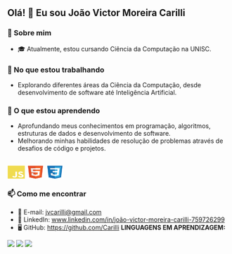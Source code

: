 ## Olá! 👋 Eu sou João Victor Moreira Carilli  

### 🚀 Sobre mim  
- 🎓 Atualmente, estou cursando Ciência da Computação na UNISC.  

### 🔭 No que estou trabalhando  
- Explorando diferentes áreas da Ciência da Computação, desde desenvolvimento de software até Inteligência Artificial.  

### 🌱 O que estou aprendendo  
- Aprofundando meus conhecimentos em programação, algoritmos, estruturas de dados e desenvolvimento de software.  
- Melhorando minhas habilidades de resolução de problemas através de desafios de código e projetos.  
<div style="display: inline_block"><br>
  <img align="center" alt="Rafa-Js" height="30" width="40" src="https://raw.githubusercontent.com/devicons/devicon/master/icons/javascript/javascript-plain.svg">
  <img align="center" alt="Rafa-HTML" height="30" width="40" src="https://raw.githubusercontent.com/devicons/devicon/master/icons/html5/html5-original.svg">
  <img align="center" alt="Rafa-CSS" height="30" width="40" src="https://raw.githubusercontent.com/devicons/devicon/master/icons/css3/css3-original.svg">
</div>

### 📫 Como me encontrar  
- 📧 E-mail: jvcarilli@gmail.com 
- 🔗 LinkedIn: www.linkedin.com/in/joão-victor-moreira-carilli-759726299  
- 🖥️ GitHub: https://github.com/Carilli
<b>LINGUAGENS EM APRENDIZAGEM:</b>
<div> 
  <a href="https://instagram.com/jv.carilli" target="_blank"><img src="https://img.shields.io/badge/-Instagram-%23E4405F?style=for-the-badge&logo=instagram&logoColor=white" target="_blank"></a>
  <a href = "mailto:jvcarilli@gmail.com"><img src="https://img.shields.io/badge/-Gmail-%23333?style=for-the-badge&logo=gmail&logoColor=white" target="_blank"></a>
  <a href="www.linkedin.com/in/joão-victor-moreira-carilli-759726299" target="_blank"><img src="https://img.shields.io/badge/-LinkedIn-%230077B5?style=for-the-badge&logo=linkedin&logoColor=white" target="_blank"></a> 
  
</div>
